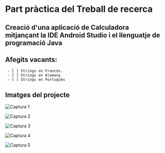 # Part pràctica del Treball de recerca
	 
## Creació d'una aplicació de Calculadora mitjançant la IDE Android Studio i el llenguatje de programació Java
	 
## Afegits vacants: 
	 
	 - [ ] Strings en Francés.
	 - [ ] Strings en Alemany
	 - [ ] Strings en Portugués	
	 
## Imatges del projecte 

![Captura 1](/imatges/tema-clar.jpg)

![Captura 2](/imatges/tema-obscur.jpg)

![Captura 3](/imatges/menu.jpg)

![Captura 4](/imatges/activity-2.jpg)

![Captura 5](/imatges/app-info.jpg)




